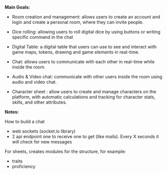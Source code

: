 **Main Goals:**

- Room creation and management: allows users to create an account and login and create a personal room, where they can invite people.

- Dice rolling: allowing users to roll digital dice by using buttons or writing specific command in the chat

- Digital Table: a digital table that users can use to see and interact with game maps, tokens, drawing and game elements in real-time.

- Chat: allows users to communicate with each other in real-time while inside the room.

- Audio & Video chat: communicate with other users inside the room using audio and video chat.

- Character sheet : allow users to create and manage characters on the platform, with automatic calculations and tracking for character stats, skills, and other attributes.



**Notes:**

How to build a chat
- web sockets (socket.io library)
- 2 api endpoint one to receive one to get (like mails). Every X seconds it will check for new messages

For sheets, creates modules for the structure, for example:
- traits
- proficiency
